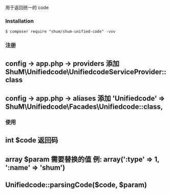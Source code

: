 用于返回统一的 code

### Installation

```shell
$ composer require "shum/shum-unified-code" -vvv
```

### 注册

## config -> app.php -> providers 添加 ShuM\Unifiedcode\UnifiedcodeServiceProvider::class
## config -> app.php -> aliases 添加 'Unifiedcode' => ShuM\Unifiedcode\Facades\Unifiedcode::class,

### 使用

## int $code 返回码
## array $param 需要替换的值  例: array(':type' => 1, ':name' => 'shum')
## Unifiedcode::parsingCode($code, $param)